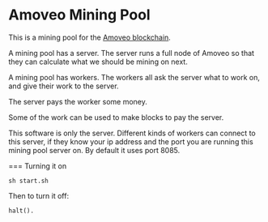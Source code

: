 Amoveo Mining Pool
===========

This is a mining pool for the [Amoveo blockchain](https://github.com/zack-bitcoin/amoveo).

A mining pool has a server. The server runs a full node of Amoveo so that they can calculate what we should be mining on next.

A mining pool has workers. The workers all ask the server what to work on, and give their work to the server.

The server pays the worker some money.

Some of the work can be used to make blocks to pay the server.

This software is only the server. Different kinds of workers can connect to this server, if they know your ip address and the port you are running this mining pool server on. By default it uses port 8085.


=== Turning it on

```
sh start.sh
```

Then to turn it off:

```
halt().
```